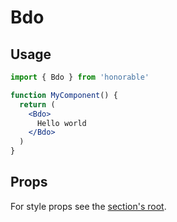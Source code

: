 # Bdo

## Usage

```jsx
import { Bdo } from 'honorable'

function MyComponent() {
  return (
    <Bdo>
      Hello world
    </Bdo>
  )
}
```

## Props

For style props see the [section's root](/components/html-tags).
